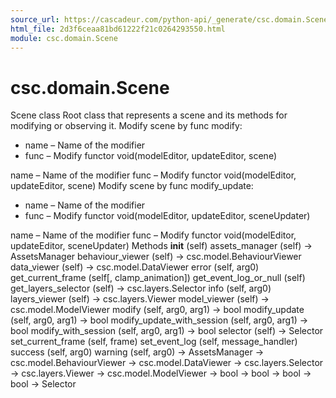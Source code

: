 ```yaml
---
source_url: https://cascadeur.com/python-api/_generate/csc.domain.Scene.html
html_file: 2d3f6ceaa81bd61222f21c0264293550.html
module: csc.domain.Scene
---
```


# csc.domain.Scene 

Scene class 
Root class that represents a scene and its methods for modifying or observing it. Modify scene by func modify:
- name – Name of the modifier
- func – Modify functor void(modelEditor, updateEditor, scene)

name – Name of the modifier func – Modify functor void(modelEditor, updateEditor, scene) Modify scene by func modify_update:
- name – Name of the modifier
- func – Modify functor void(modelEditor, updateEditor, sceneUpdater)

name – Name of the modifier func – Modify functor void(modelEditor, updateEditor, sceneUpdater) Methods __init__ (self) assets_manager (self) -> AssetsManager behaviour_viewer (self) -> csc.model.BehaviourViewer data_viewer (self) -> csc.model.DataViewer error (self, arg0) get_current_frame (self[, clamp_animation]) get_event_log_or_null (self) get_layers_selector (self) -> csc.layers.Selector info (self, arg0) layers_viewer (self) -> csc.layers.Viewer model_viewer (self) -> csc.model.ModelViewer modify (self, arg0, arg1) -> bool modify_update (self, arg0, arg1) -> bool modify_update_with_session (self, arg0, arg1) -> bool modify_with_session (self, arg0, arg1) -> bool selector (self) -> Selector set_current_frame (self, frame) set_event_log (self, message_handler) success (self, arg0) warning (self, arg0) -> AssetsManager -> csc.model.BehaviourViewer -> csc.model.DataViewer -> csc.layers.Selector -> csc.layers.Viewer -> csc.model.ModelViewer -> bool -> bool -> bool -> bool -> Selector